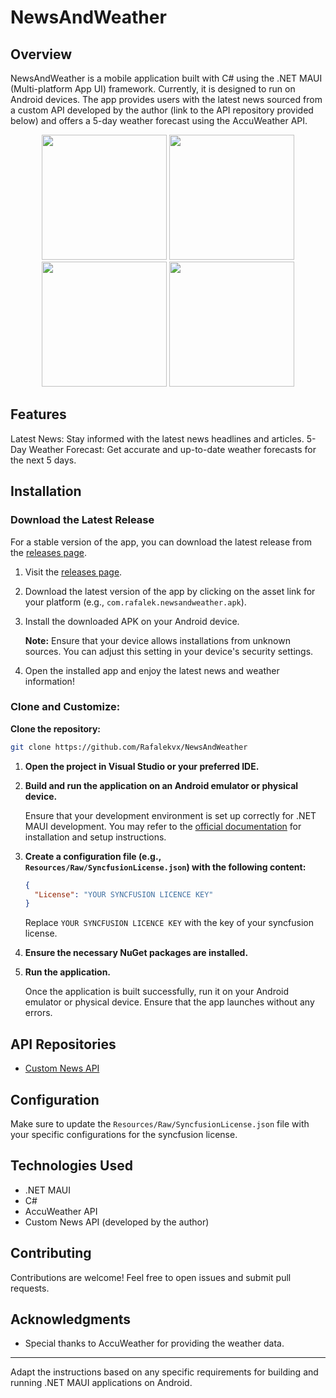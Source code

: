 # NewsAndWeather
## Overview
NewsAndWeather is a mobile application built with C# using the .NET MAUI (Multi-platform App UI) framework. Currently, it is designed to run on Android devices. The app provides users with the latest news sourced from a custom API developed by the author (link to the API repository provided below) and offers a 5-day weather forecast using the AccuWeather API.

<p align="center">
<img src="https://newsandweatherstorage.blob.core.windows.net/github/AppMainPage.png" width="200" >
<img src="https://newsandweatherstorage.blob.core.windows.net/github/AppListView.png" width="200">
<img src="https://newsandweatherstorage.blob.core.windows.net/github/AppDetail.png" width="200">
<img src="https://newsandweatherstorage.blob.core.windows.net/github/AppForecast.png" width="200">
</p>



## Features
Latest News: Stay informed with the latest news headlines and articles.
5-Day Weather Forecast: Get accurate and up-to-date weather forecasts for the next 5 days.


## Installation

### Download the Latest Release

For a stable version of the app, you can download the latest release from the [releases page](https://github.com/Rafalekvx/NewsAndWeather/releases/latest).

1. Visit the [releases page](https://github.com/Rafalekvx/NewsAndWeather/releases/latest).

2. Download the latest version of the app by clicking on the asset link for your platform (e.g., `com.rafalek.newsandweather.apk`).

3. Install the downloaded APK on your Android device.

   **Note:** Ensure that your device allows installations from unknown sources. You can adjust this setting in your device's security settings.

4. Open the installed app and enjoy the latest news and weather information!

### Clone and Customize:

 **Clone the repository:**
   ```bash
   git clone https://github.com/Rafalekvx/NewsAndWeather
  ```

1. **Open the project in Visual Studio or your preferred IDE.**

2. **Build and run the application on an Android emulator or physical device.**

   Ensure that your development environment is set up correctly for .NET MAUI development. You may refer to the [official documentation](https://docs.microsoft.com/en-us/dotnet/maui/get-started/installation) for installation and setup instructions.

3. **Create a configuration file (e.g., `Resources/Raw/SyncfusionLicense.json`) with the following content:**

    ```json
    ﻿{
      "License": "YOUR SYNCFUSION LICENCE KEY"
    }
    ```

    Replace `YOUR SYNCFUSION LICENCE KEY` with the key of your syncfusion license.

4. **Ensure the necessary NuGet packages are installed.**

5. **Run the application.**

    Once the application is built successfully, run it on your Android emulator or physical device. Ensure that the app launches without any errors.

## API Repositories

- [Custom News API](https://github.com/Rafalekvx/NewsAndWeatherAPI)

## Configuration

Make sure to update the `Resources/Raw/SyncfusionLicense.json` file with your specific configurations for the syncfusion license.

## Technologies Used

- .NET MAUI
- C#
- AccuWeather API
- Custom News API (developed by the author)

## Contributing

Contributions are welcome! Feel free to open issues and submit pull requests.

## Acknowledgments

- Special thanks to AccuWeather for providing the weather data.

---

Adapt the instructions based on any specific requirements for building and running .NET MAUI applications on Android.
